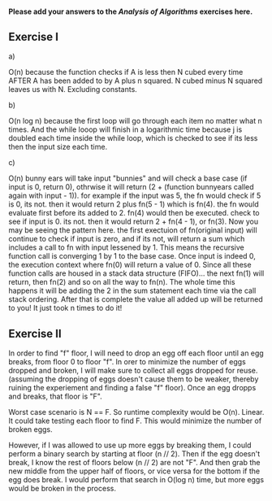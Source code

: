 #### Please add your answers to the ***Analysis of  Algorithms*** exercises here.

## Exercise I

a)

O(n) because the function checks if A is less then N cubed every time AFTER A has been added to by A plus n squared. N cubed minus N squared leaves us with N. Excluding constants.

b)

O(n log n) because the first loop will go through each item no matter what n times. And the while looop will finish in a logarithmic time because j is doubled each time inside the while loop, which is checked to see if its less then the input size each time. 

c)

O(n)
bunny ears will take input "bunnies" and will check a base case (if input is 0, return 0), othrwise it will return (2 + (function bunnyears called again with input - 1)). for example if the input was 5, the fn would check if 5 is 0, its not. then it would return 2 plus fn(5 - 1) which is fn(4). the fn would evaluate first before its added to 2. fn(4) would then be executed. check to see if input is 0. its not. then it would return 2 + fn(4 - 1), or fn(3). Now you may be seeing the pattern here. the first exectuion of fn(original input) will continue to check if input is zero, and if its not, will return a sum which includes a call to fn with input lessened by 1. This means the recursive function call is converging 1 by 1 to the base case. Once input is indeed 0, the execution context where fn(0) will return a value of 0. Since all these function calls are housed in a stack data structure (FIFO)... the next fn(1) will return, then fn(2) and so on all the way to fn(n). The whole time this happens it will be adding the 2 in the sum statement each time via the call stack ordering. After that is complete the value all added up will be returned to you! It just took n times to do it! 

## Exercise II

In order to find "f" floor, I will need to drop an egg off each floor until an egg breaks, from floor 0 to floor "f". In orer to minimize the number of eggs dropped and broken, I will make sure to collect all eggs dropped for reuse. (assuming the dropping of eggs doesn't cause them to be weaker, thereby ruining the experiement and finding a false "f" floor). Once an egg dropps and breaks, that floor is "F". 

Worst case scenario is N == F. So runtime complexity would be O(n). Linear. It could take testing each floor to find F. This would minimize the number of broken eggs.

However, if I was allowed to use up more eggs by breaking them, I could perform a binary search by starting at floor (n // 2). Then if the egg doesn't break, I know the rest of floors below (n // 2) are not "F". And then grab the new middle from the upper half of floors, or vice versa for the bottom if the egg does break. I would perform that search in O(log n) time, but more eggs would be broken in the process.
